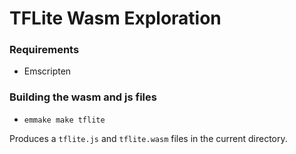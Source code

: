 # TFLite Wasm Exploration

### Requirements

- Emscripten

### Building the wasm and js files

- `emmake make tflite`

Produces a `tflite.js` and `tflite.wasm` files in the current directory.

